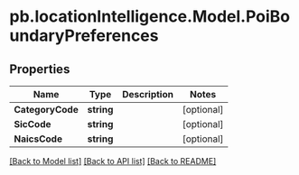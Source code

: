 # pb.locationIntelligence.Model.PoiBoundaryPreferences
## Properties

Name | Type | Description | Notes
------------ | ------------- | ------------- | -------------
**CategoryCode** | **string** |  | [optional] 
**SicCode** | **string** |  | [optional] 
**NaicsCode** | **string** |  | [optional] 

[[Back to Model list]](../README.md#documentation-for-models) [[Back to API list]](../README.md#documentation-for-api-endpoints) [[Back to README]](../README.md)

